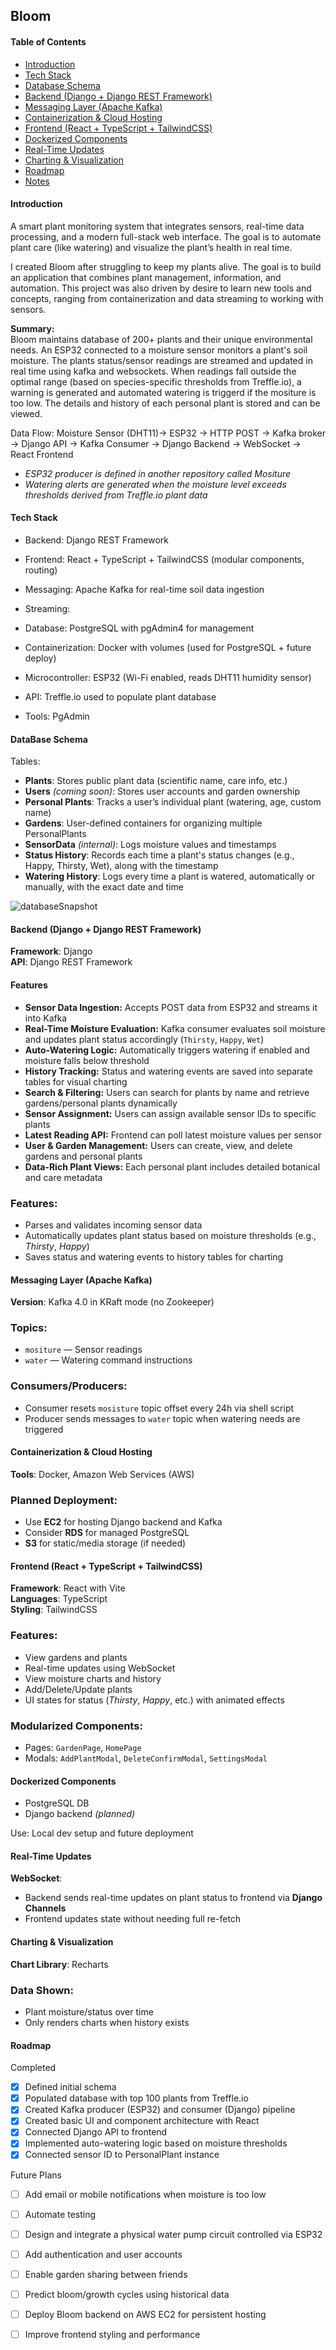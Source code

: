 ## Bloom
#### Table of Contents
- [Introduction](#introduction)
- [Tech Stack](#tech-stack)
- [Database Schema](#database-schema)
- [Backend (Django + Django REST Framework)](#backend-django--django-rest-framework)
- [Messaging Layer (Apache Kafka)](#messaging-layer-apache-kafka)
- [Containerization & Cloud Hosting](#containerization--cloud-hosting)
- [Frontend (React + TypeScript + TailwindCSS)](#frontend-react--typescript--tailwindcss)
- [Dockerized Components](#dockerized-components)
- [Real-Time Updates](#real-time-updates)
- [Charting & Visualization](#charting--visualization)
- [Roadmap](#roadmap)
- [Notes](#notes)

#### Introduction

A smart plant monitoring system that integrates sensors, real-time data processing, and a modern full-stack web interface. The goal is to automate plant care (like watering) and visualize the plant’s health in real time.

I created Bloom after struggling to keep my plants alive. The goal is to build an application that combines plant management, information, and automation. This project was also driven by desire to learn new tools and concepts, ranging from containerization and data streaming to working with sensors. 

**Summary:**  
Bloom maintains database of 200+ plants and their unique environmental needs. An ESP32 connected to a moisture sensor monitors a plant's soil moisture. The plants status/sensor readings are streamed and updated in real time using kafka and websockets. When readings fall outside the optimal range (based on species-specific thresholds from Treffle.io), a warning is generated and automated watering is triggerd if the mositure is too low. The details and history of each personal plant is stored and can be viewed.

Data Flow:
Moisture Sensor (DHT11)-> ESP32 -> HTTP POST -> Kafka broker ->  Django API -> Kafka Consumer -> Django Backend -> WebSocket -> React Frontend

- *ESP32 producer is defined in another repository called Mositure* 
- *Watering alerts are generated when the moisture level exceeds thresholds derived from Treffle.io plant data*

#### Tech Stack 

- Backend: Django REST Framework
- Frontend: React + TypeScript + TailwindCSS (modular components, routing)
- Messaging: Apache Kafka for real-time soil data ingestion
- Streaming: 
- Database: PostgreSQL with pgAdmin4 for management
- Containerization: Docker with volumes (used for PostgreSQL + future deploy)
- Microcontroller: ESP32 (Wi-Fi enabled, reads DHT11 humidity sensor)
- API: Treffle.io used to populate plant database

- Tools: PgAdmin

#### DataBase Schema

Tables:
- **Plants**: Stores public plant data (scientific name, care info, etc.)
- **Users** *(coming soon)*: Stores user accounts and garden ownership
- **Personal Plants**: Tracks a user’s individual plant (watering, age, custom name)
- **Gardens**: User-defined containers for organizing multiple PersonalPlants
- **SensorData** *(internal)*: Logs moisture values and timestamps
- **Status History**: Records each time a plant's status changes (e.g., Happy, Thirsty, Wet), along with the timestamp
- **Watering History**: Logs every time a plant is watered, automatically or manually, with the exact date and time

![databaseSnapshot](images/pgSnapshot.png)


#### Backend (Django + Django REST Framework)

**Framework**: Django  
**API**: Django REST Framework

#### Features

- **Sensor Data Ingestion:** Accepts POST data from ESP32 and streams it into Kafka
- **Real-Time Moisture Evaluation:** Kafka consumer evaluates soil moisture and updates plant status accordingly (`Thirsty`, `Happy`, `Wet`)
- **Auto-Watering Logic:** Automatically triggers watering if enabled and moisture falls below threshold
- **History Tracking:** Status and watering events are saved into separate tables for visual charting
- **Search & Filtering:** Users can search for plants by name and retrieve gardens/personal plants dynamically
- **Sensor Assignment:** Users can assign available sensor IDs to specific plants
- **Latest Reading API:** Frontend can poll latest moisture values per sensor
- **User & Garden Management:** Users can create, view, and delete gardens and personal plants
- **Data-Rich Plant Views:** Each personal plant includes detailed botanical and care metadata

### Features:
- Parses and validates incoming sensor data  
- Automatically updates plant status based on moisture thresholds (e.g., *Thirsty*, *Happy*)  
- Saves status and watering events to history tables for charting  

#### Messaging Layer (Apache Kafka)

**Version**: Kafka 4.0 in KRaft mode (no Zookeeper)

### Topics:
- `mositure` — Sensor readings  
- `water` — Watering command instructions  

### Consumers/Producers:
- Consumer resets `mosisture` topic offset every 24h via shell script  
- Producer sends messages to `water` topic when watering needs are triggered  

#### Containerization & Cloud Hosting

**Tools**: Docker, Amazon Web Services (AWS)

### Planned Deployment:
- Use **EC2** for hosting Django backend and Kafka  
- Consider **RDS** for managed PostgreSQL  
- **S3** for static/media storage (if needed) 


#### Frontend (React + TypeScript + TailwindCSS)

**Framework**: React with Vite  
**Languages**: TypeScript  
**Styling**: TailwindCSS

### Features:
- View gardens and plants  
- Real-time updates using WebSocket  
- View moisture charts and history  
- Add/Delete/Update plants  
- UI states for status (*Thirsty*, *Happy*, etc.) with animated effects  

### Modularized Components:
- Pages: `GardenPage`, `HomePage`  
- Modals: `AddPlantModal`, `DeleteConfirmModal`, `SettingsModal` 

#### Dockerized Components

- PostgreSQL DB  
- Django backend *(planned)*  

Use: Local dev setup and future deployment  


#### Real-Time Updates

**WebSocket**:
- Backend sends real-time updates on plant status to frontend via **Django Channels**  
- Frontend updates state without needing full re-fetch 


#### Charting & Visualization

**Chart Library**: Recharts  

### Data Shown:
- Plant moisture/status over time  
- Only renders charts when history exists  


#### Roadmap 

Completed
- [x] Defined initial schema
- [x] Populated database with top 100 plants from Treffle.io
- [x] Created Kafka producer (ESP32) and consumer (Django) pipeline
- [x] Created basic UI and component architecture with React
- [x] Connected Django API to frontend
- [x] Implemented auto-watering logic based on moisture thresholds
- [x] Connected sensor ID to PersonalPlant instance

Future Plans
- [ ] Add email or mobile notifications when moisture is too low
- [ ] Automate testing 
- [ ] Design and integrate a physical water pump circuit controlled via ESP32
- [ ] Add authentication and user accounts
- [ ] Enable garden sharing between friends
- [ ] Predict bloom/growth cycles using historical data
- [ ] Deploy Bloom backend on AWS EC2 for persistent hosting
- [ ] Improve frontend styling and performance

